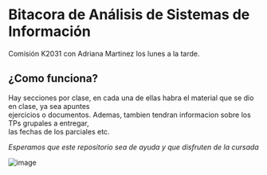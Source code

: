 # Bitacora de Análisis de Sistemas de Información
Comisión K2031 con Adriana Martinez los lunes a la tarde.

## ¿Como funciona?
Hay secciones por clase, en cada una de ellas habra el material que se dio en clase, ya sea apuntes  
ejercicios o documentos. Ademas, tambien tendran informacion sobre los TPs grupales a entregar,  
las fechas de los parciales etc.

*Esperamos que este repositorio sea de ayuda y que disfruten de la cursada*

![image](https://github.com/user-attachments/assets/baa78ba5-f3e9-4ec0-a27b-2995334e896c)


